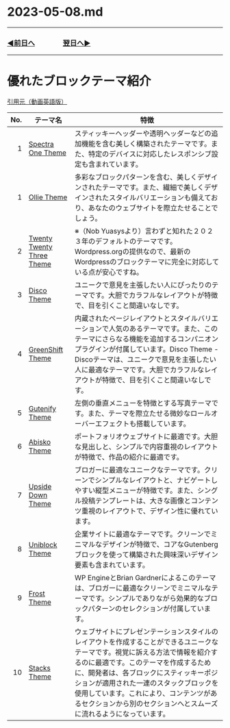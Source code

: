 # 2023-05-08.md

---
### [◀️前日へ](https://github.com/yuasys/chatty-journal/blob/main/2023/05/2023-05-07.md)&emsp;&emsp;&emsp;&emsp;[翌日へ▶️](https://github.com/yuasys/chatty-journal/blob/main/2023/05/2023-05-09.md)
---
優れたブロックテーマ紹介
===

[引用元（動画英語版）](https://youtu.be/-JnAoMZH49w)


| No. | <div style="text-align:center">テーマ名</div> |<div style="text-align:center">特徴</div>|
| ----:| ---------------- | ----|
|    1 | [Spectra One Theme](https://youtu.be/-JnAoMZH49w?t=463)|スティッキーヘッダーや透明ヘッダーなどの追加機能を含む美しく構築されたテーマです。また、特定のデバイスに対応したレスポンシブ設定も含まれています。|                |  |
|    1 | [Ollie Theme](https://youtu.be/-JnAoMZH49w?t=400)|多彩なブロックパターンを含む、美しくデザインされたテーマです。また、繊細で美しくデザインされたスタイルバリエーションも備えており、あなたのウェブサイトを際立たせることでしょう。|
|    2 | [Twenty Twenty Three Theme](https://youtu.be/-JnAoMZH49w?t=372)| ※（Nob Yuasysより）言わずと知れた２０２３年のデフォルトのテーマです。Wordpress.orgの提供なので、最新のWordpressのブロックテーマに完全に対応している点が安心ですね。 |
|    3 |[Disco Theme](https://youtu.be/-JnAoMZH49w?t=330)|ユニークで意見を主張したい人にぴったりのテーマです。大胆でカラフルなレイアウトが特徴で、目を引くこと間違いなしです。|
|    4 |[GreenShift Theme](https://youtu.be/-JnAoMZH49w?t=290)| 内蔵されたページレイアウトとスタイルバリエーションで人気のあるテーマです。また、このテーマにさらなる機能を追加するコンパニオンプラグインが付属しています。Disco Theme - Discoテーマは、ユニークで意見を主張したい人に最適なテーマです。大胆でカラフルなレイアウトが特徴で、目を引くこと間違いなしです。 |
|    5 |[Gutenify Theme](https://youtu.be/-JnAoMZH49w?t=259)|左側の垂直メニューを特徴とする写真テーマです。また、テーマを際立たせる微妙なロールオーバーエフェクトも搭載しています。|
|    6 |[Abisko Theme](https://youtu.be/-JnAoMZH49w?t=232)|ポートフォリオウェブサイトに最適です。大胆な見出しと、シンプルで内容重視のレイアウトが特徴で、作品の紹介に最適です。|
|    7 | [Upside Down Theme ](https://youtu.be/-JnAoMZH49w?t=200)|ブロガーに最適なユニークなテーマです。クリーンでシンプルなレイアウトと、ナビゲートしやすい縦型メニューが特徴です。また、シングル投稿テンプレートは、大きな画像とコンテンツ重視のレイアウトで、デザイン性に優れています。|
|    8 | [Uniblock Theme](https://youtu.be/-JnAoMZH49w?t=146) |企業サイトに最適なテーマです。クリーンでミニマルなデザインが特徴で、コアなGutenbergブロックを使って構築された興味深いデザイン要素も含まれています。|
|    9 | [Frost Theme](https://youtu.be/-JnAoMZH49w?t=105) |WP EngineとBrian Gardnerによるこのテーマは、ブロガーに最適なクリーンでミニマルなテーマです。シンプルでありながら効果的なブロックパターンのセレクションが付属しています。|
|   10 | [Stacks Theme](https://youtu.be/-JnAoMZH49w?t=39) |ウェブサイトにプレゼンテーションスタイルのレイアウトを作成することができるユニークなテーマです。視覚に訴える方法で情報を紹介するのに最適です。このテーマを作成するために、開発者は、各ブロックにスティッキーポジションが適用された一連のスタックブロックを使用しています。これにより、コンテンツがあるセクションから別のセクションへとスムーズに流れるようになっています。|

